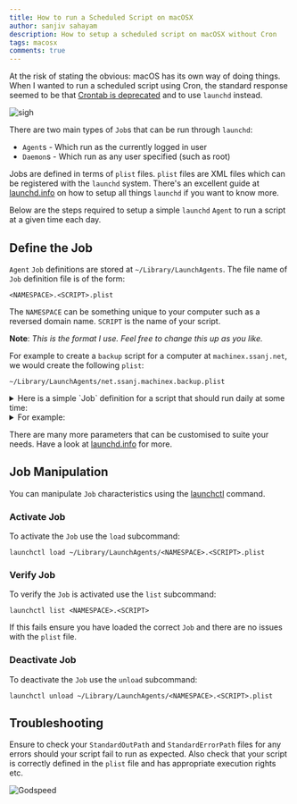 ```yaml
---
title: How to run a Scheduled Script on macOSX
author: sanjiv sahayam
description: How to setup a scheduled script on macOSX without Cron
tags: macosx
comments: true
---
```


At the risk of stating the obvious: macOS has its own way of doing things. When I wanted to run a scheduled script using
Cron, the standard response seemed to be that [Crontab is deprecated](https://apple.stackexchange.com/questions/12819/why-is-cron-being-deprecated) and to use `launchd` instead.

![sigh](https://media.giphy.com/media/I2a5q9dyo9CaU9BtEY/giphy.gif)


There are two main types of `Job`s that can be run through `launchd`:

- `Agent`s - Which run as the currently logged in user
- `Daemon`s - Which run as any user specified (such as root)


Jobs are defined in terms of `plist` files. `plist` files are XML files which can be registered with the `launchd` system.
There's an excellent guide at [launchd.info](https://www.launchd.info/) on how to setup all things `launchd` if you want to know more.

Below are the steps required to setup a simple `launchd` `Agent` to run a script at a given time each day.


## Define the Job

`Agent` `Job` definitions are stored at `~/Library/LaunchAgents`. The file name of `Job` definition file is of the form:

`<NAMESPACE>.<SCRIPT>.plist`

The `NAMESPACE` can be something unique to your computer such as a reversed domain name.
`SCRIPT` is the name of your script.


**Note**: *This is the format I use. Feel free to change this up as you like.*

For example to create a `backup` script for a computer at `machinex.ssanj.net`, we would create the following `plist`:

```{.terminal .scrollx}
~/Library/LaunchAgents/net.ssanj.machinex.backup.plist
```

<details>
  <summary>Here is a simple `Job` definition for a script that should run daily at some time:</summary>
```{.xml .scrollx}
<!DOCTYPE plist PUBLIC "-//Apple//DTD PLIST 1.0//EN" "http://www.apple.com/DTDs/PropertyList-1.0.dtd">
<plist version="1.0">
<dict>
        <key>Label</key>
        <string>NAMESPACE.SCRIPT</string>
        <key>WorkingDirectory</key>
        <string>YOUR_WORKING_DIRECTORY</string>
        <key>StandardOutPath</key>
        <string>PATH_TO_YOUR_STDOUT_FILE</string>
        <key>StandardErrorPath</key>
        <string>PATH_TO_YOUR_STDERR_FILE</string>
        <key>ProgramArguments</key>
        <array>
            <string>PATH_TO_YOUR_SCRIPT</string>
        </array>
        <key>StartCalendarInterval</key>
        <dict>
            <key>Hour</key>
            <integer>HOUR_TO_RUN_AT</integer>
            <key>Minute</key>
            <integer>MINUTE_WIHIN_HOUR_TO_RUN_AT</integer>
        </dict>
</dict>
</plist>
```
</details>

<details>
  <summary>For example:</summary>
```{.xml .scrollx}
<!DOCTYPE plist PUBLIC "-//Apple//DTD PLIST 1.0//EN" "http://www.apple.com/DTDs/PropertyList-1.0.dtd">
<plist version="1.0">
<dict>
        <key>Label</key>
        <string>net.ssanj.machinex.backup</string>
        <key>WorkingDirectory</key>
        <string>/Users/sanj/backups</string>
        <key>StandardOutPath</key>
        <string>/Users/sanj/backups/logs/backup.stdout</string>
        <key>StandardErrorPath</key>
        <string>/Users/sanj/backups/logs/backup.stderr</string>
        <key>ProgramArguments</key>
        <array>
            <string>/Users/sanj/backups/backup.sh</string>
        </array>
        <key>StartCalendarInterval</key>
        <dict>
            <key>Hour</key>
            <integer>10</integer>
            <key>Minute</key>
            <integer>30</integer>
        </dict>
        <key>EnvironmentVariables</key>
        <dict>
             <key>PATH</key>
             <string>/opt/homebrew/bin:/opt/homebrew/sbin:/Users/sanj/bin:/bin:/usr/bin:/usr/local/bin</string>
        </dict>
</dict>
</plist>
```
</details>


There are many more parameters that can be customised to suite your needs. Have a look at [launchd.info](https://www.launchd.info/) for more.

## Job Manipulation

You can manipulate `Job` characteristics using the [launchctl](https://support.apple.com/en-au/guide/terminal/apdc6c1077b-5d5d-4d35-9c19-60f2397b2369/mac) command.

### Activate Job

To activate the `Job` use the `load` subcommand:


```{.terminal .scrollx}
launchctl load ~/Library/LaunchAgents/<NAMESPACE>.<SCRIPT>.plist
```

### Verify Job

To verify the `Job` is activated use the `list` subcommand:

```{.terminal .scrollx}
launchctl list <NAMESPACE>.<SCRIPT>
```

If this fails ensure you have loaded the correct `Job` and there are no issues with the `plist` file.

### Deactivate Job
To deactivate the `Job` use the `unload` subcommand:

```{.terminal .scrollx}
launchctl unload ~/Library/LaunchAgents/<NAMESPACE>.<SCRIPT>.plist
```

## Troubleshooting

Ensure to check your `StandardOutPath` and `StandardErrorPath` files for any errors should your script fail to run as expected. Also check that your script is correctly defined in the `plist` file and has appropriate execution rights etc.


![Godspeed](https://media.giphy.com/media/xTiTnirRhNvRJiSf96/giphy.gif)
